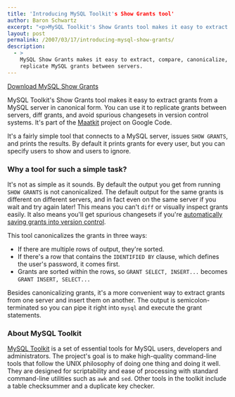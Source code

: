 ```yaml
---
title: 'Introducing MySQL Toolkit's Show Grants tool'
author: Baron Schwartz
excerpt: "<p>MySQL Toolkit's Show Grants tool makes it easy to extract grants from a MySQL server in canonical form. You can use it to replicate grants between servers, diff grants, and avoid spurious changesets in version control systems.</p>"
layout: post
permalink: /2007/03/17/introducing-mysql-show-grants/
description:
  - >
    MySQL Show Grants makes it easy to extract, compare, canonicalize, diff and
    replicate MySQL grants between servers.
---
```

<p class="download">
  <a href="http://code.google.com/p/maatkit">Download MySQL Show Grants</a>
</p>

MySQL Toolkit's Show Grants tool makes it easy to extract grants from a MySQL server in canonical form. You can use it to replicate grants between servers, diff grants, and avoid spurious changesets in version control systems. It's part of the [Maatkit][1] project on Google Code.

It's a fairly simple tool that connects to a MySQL server, issues `SHOW GRANTS`, and prints the results. By default it prints grants for every user, but you can specify users to show and users to ignore.

### Why a tool for such a simple task?

It's not as simple as it sounds. By default the output you get from running `SHOW GRANTS` is not canonicalized. The default output for the same grants is different on different servers, and in fact even on the same server if you wait and try again later! This means you can't `diff` or visually inspect grants easily. It also means you'll get spurious changesets if you're [automatically saving grants into version control][2].

This tool canonicalizes the grants in three ways:

*   If there are multiple rows of output, they're sorted.
*   If there's a row that contains the `IDENTIFIED BY` clause, which defines the user's password, it comes first.
*   Grants are sorted within the rows, so `GRANT SELECT, INSERT...` becomes `GRANT INSERT, SELECT...`

Besides canonicalizing grants, it's a more convenient way to extract grants from one server and insert them on another. The output is semicolon-terminated so you can pipe it right into `mysql` and execute the grant statements.

### About MySQL Toolkit

[MySQL Toolkit][1] is a set of essential tools for MySQL users, developers and administrators. The project's goal is to make high-quality command-line tools that follow the UNIX philosophy of doing one thing and doing it well. They are designed for scriptability and ease of processing with standard command-line utilities such as `awk` and `sed`. Other tools in the toolkit include a table checksummer and a duplicate key checker.

 [1]: http://code.google.com/p/maatkit
 [2]: /blog/2006/07/09/so-you-think-your-code-is-in-version-control/
